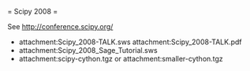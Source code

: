 = Scipy 2008 =

See http://conference.scipy.org/

 * attachment:Scipy_2008-TALK.sws  attachment:Scipy_2008-TALK.pdf
 * attachment:Scipy_2008_Sage_Tutorial.sws
 * attachment:scipy-cython.tgz or attachment:smaller-cython.tgz
